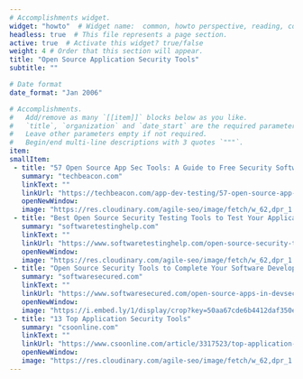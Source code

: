 ```yaml
---
# Accomplishments widget.
widget: "howto"  # Widget name:  common, howto perspective, reading, cd-with-jenkins-and-docker  etc
headless: true  # This file represents a page section.
active: true  # Activate this widget? true/false
weight: 4 # Order that this section will appear.
title: "Open Source Application Security Tools"
subtitle: ""

# Date format
date_format: "Jan 2006"

# Accomplishments.
#   Add/remove as many `[[item]]` blocks below as you like.
#   `title`, `organization` and `date_start` are the required parameters.
#   Leave other parameters empty if not required.
#   Begin/end multi-line descriptions with 3 quotes `"""`.
item:
smallItem: 
 - title: "57 Open Source App Sec Tools: A Guide to Free Security Software"
   summary: "techbeacon.com"
   linkText: ""
   linkUrl: "https://techbeacon.com/app-dev-testing/57-open-source-app-sec-tools-guide-free-application-security-software"
   openNewWindow: 
   image: "https://res.cloudinary.com/agile-seo/image/fetch/w_62,dpr_1.0,d_blank_am8gzx.png/https%3A%2F%2Flogo.clearbit.com%2Ftechbeacon.com%3Fsize%3D250" 
 - title: "Best Open Source Security Testing Tools to Test Your Application"
   summary: "softwaretestinghelp.com"
   linkText: ""
   linkUrl: "https://www.softwaretestinghelp.com/open-source-security-testing-tools/"
   openNewWindow: 
   image: "https://res.cloudinary.com/agile-seo/image/fetch/w_62,dpr_1.0,d_blank_am8gzx.png/https%3A%2F%2Flogo.clearbit.com%2Fsoftwaretestinghelp.com%3Fsize%3D250" 
 - title: "Open Source Security Tools to Complete Your Software Development Life Cycle"
   summary: "softwaresecured.com"
   linkText: ""
   linkUrl: "https://www.softwaresecured.com/open-source-apps-in-devsecops-pipeline/"
   openNewWindow: 
   image: "https://i.embed.ly/1/display/crop?key=50aa67cde6b4412daf350e3f34226686&width=200&height=150&errorurl=https%3A%2F%2Fs2-embed-ly.s3.amazonaws.com%2Fdisplay%2Fv1%2Fimages%2Flogo.png&url=https%3A%2F%2Fi0.wp.com%2Fsoftwaresecured.com%2Fwp-content%2Fuploads%2F2019%2F04%2Fsecurity-bug.png" 
 - title: "13 Top Application Security Tools"
   summary: "csoonline.com"
   linkText: ""
   linkUrl: "https://www.csoonline.com/article/3317523/top-application-security-tools-for-2019.html"
   openNewWindow: 
   image: "https://res.cloudinary.com/agile-seo/image/fetch/w_62,dpr_1.0,d_blank_am8gzx.png/https%3A%2F%2Flogo.clearbit.com%2Fcsoonline.com%3Fsize%3D250" 
---
```

